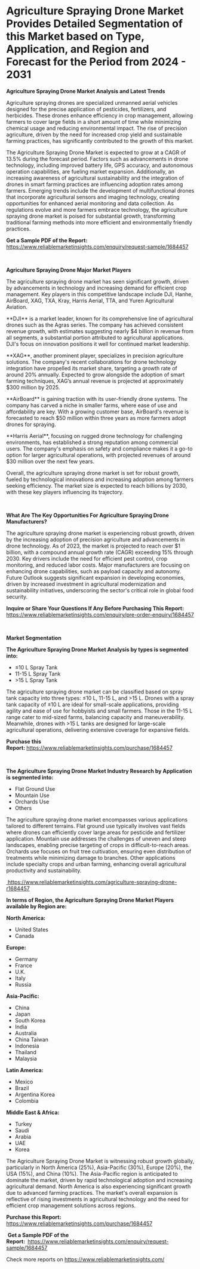 <p><h1>Agriculture Spraying Drone Market Provides Detailed Segmentation of this Market based on Type, Application, and Region and Forecast for the Period from 2024 - 2031</h1></p><p><strong>Agriculture Spraying Drone Market Analysis and Latest Trends</strong></p>
<p><p>Agriculture spraying drones are specialized unmanned aerial vehicles designed for the precise application of pesticides, fertilizers, and herbicides. These drones enhance efficiency in crop management, allowing farmers to cover large fields in a short amount of time while minimizing chemical usage and reducing environmental impact. The rise of precision agriculture, driven by the need for increased crop yield and sustainable farming practices, has significantly contributed to the growth of this market.</p><p>The Agriculture Spraying Drone Market is expected to grow at a CAGR of 13.5% during the forecast period. Factors such as advancements in drone technology, including improved battery life, GPS accuracy, and autonomous operation capabilities, are fueling market expansion. Additionally, an increasing awareness of agricultural sustainability and the integration of drones in smart farming practices are influencing adoption rates among farmers. Emerging trends include the development of multifunctional drones that incorporate agricultural sensors and imaging technology, creating opportunities for enhanced aerial monitoring and data collection. As regulations evolve and more farmers embrace technology, the agriculture spraying drone market is poised for substantial growth, transforming traditional farming methods into more efficient and environmentally friendly practices.</p></p>
<p><strong>Get a Sample PDF of the Report:&nbsp;</strong> <a href="https://www.reliablemarketinsights.com/enquiry/request-sample/1684457?utm_campaign=1789&utm_medium=2&utm_source=Github&utm_content=ia&utm_term=30122024&utm_id=agriculture-spraying-drone">https://www.reliablemarketinsights.com/enquiry/request-sample/1684457</a></p>
<p>&nbsp;</p>
<p><strong>Agriculture Spraying Drone Major Market Players</strong></p>
<p><p>The agriculture spraying drone market has seen significant growth, driven by advancements in technology and increasing demand for efficient crop management. Key players in this competitive landscape include DJI, Hanhe, AirBoard, XAG, TXA, Kray, Harris Aerial, TTA, and Yuren Agricultural Aviation.</p><p>**DJI** is a market leader, known for its comprehensive line of agricultural drones such as the Agras series. The company has achieved consistent revenue growth, with estimates suggesting nearly $4 billion in revenue from all segments, a substantial portion attributed to agricultural applications. DJI's focus on innovation positions it well for continued market leadership.</p><p>**XAG**, another prominent player, specializes in precision agriculture solutions. The company's recent collaborations for drone technology integration have propelled its market share, targeting a growth rate of around 20% annually. Expected to grow alongside the adoption of smart farming techniques, XAG’s annual revenue is projected at approximately $300 million by 2025.</p><p>**AirBoard** is gaining traction with its user-friendly drone systems. The company has carved a niche in smaller farms, where ease of use and affordability are key. With a growing customer base, AirBoard's revenue is forecasted to reach $50 million within three years as more farmers adopt drones for spraying.</p><p>**Harris Aerial**, focusing on rugged drone technology for challenging environments, has established a strong reputation among commercial users. The company's emphasis on safety and compliance makes it a go-to option for larger agricultural operations, with projected revenues of around $30 million over the next few years.</p><p>Overall, the agriculture spraying drone market is set for robust growth, fueled by technological innovations and increasing adoption among farmers seeking efficiency. The market size is expected to reach billions by 2030, with these key players influencing its trajectory.</p></p>
<p>&nbsp;</p>
<p><strong>What Are The Key Opportunities For Agriculture Spraying Drone Manufacturers?</strong></p>
<p><p>The agriculture spraying drone market is experiencing robust growth, driven by the increasing adoption of precision agriculture and advancements in drone technology. As of 2023, the market is projected to reach over $1 billion, with a compound annual growth rate (CAGR) exceeding 15% through 2030. Key drivers include the need for efficient pest control, crop monitoring, and reduced labor costs. Major manufacturers are focusing on enhancing drone capabilities, such as payload capacity and autonomy. Future Outlook suggests significant expansion in developing economies, driven by increased investment in agricultural modernization and sustainability initiatives, underscoring the sector's critical role in global food security.</p></p>
<p><strong>Inquire or Share Your Questions If Any Before Purchasing This Report:</strong> <a href="https://www.reliablemarketinsights.com/enquiry/pre-order-enquiry/1684457?utm_campaign=1789&utm_medium=2&utm_source=Github&utm_content=ia&utm_term=30122024&utm_id=agriculture-spraying-drone">https://www.reliablemarketinsights.com/enquiry/pre-order-enquiry/1684457</a></p>
<p>&nbsp;</p>
<p><strong>Market Segmentation</strong></p>
<p><strong>The Agriculture Spraying Drone Market Analysis by types is segmented into:</strong></p>
<p><ul><li>≤10 L Spray Tank</li><li>11-15 L Spray Tank</li><li>>15 L Spray Tank</li></ul></p>
<p><p>The agriculture spraying drone market can be classified based on spray tank capacity into three types: ≤10 L, 11-15 L, and >15 L. Drones with a spray tank capacity of ≤10 L are ideal for small-scale applications, providing agility and ease of use for hobbyists and small farmers. Those in the 11-15 L range cater to mid-sized farms, balancing capacity and maneuverability. Meanwhile, drones with >15 L tanks are designed for large-scale agricultural operations, delivering extensive coverage for expansive fields.</p></p>
<p><strong>Purchase this Report:&nbsp;</strong><a href="https://www.reliablemarketinsights.com/purchase/1684457?utm_campaign=1789&utm_medium=2&utm_source=Github&utm_content=ia&utm_term=30122024&utm_id=agriculture-spraying-drone">https://www.reliablemarketinsights.com/purchase/1684457</a></p>
<p>&nbsp;</p>
<p><strong>The Agriculture Spraying Drone Market Industry Research by Application is segmented into:</strong></p>
<p><ul><li>Flat Ground Use</li><li>Mountain Use</li><li>Orchards Use</li><li>Others</li></ul></p>
<p><p>The agriculture spraying drone market encompasses various applications tailored to different terrains. Flat ground use typically involves vast fields where drones can efficiently cover large areas for pesticide and fertilizer application. Mountain use addresses the challenges of uneven and steep landscapes, enabling precise targeting of crops in difficult-to-reach areas. Orchards use focuses on fruit tree cultivation, ensuring even distribution of treatments while minimizing damage to branches. Other applications include specialty crops and urban farming, enhancing overall agricultural productivity and sustainability.</p></p>
<p><a href="https://www.reliablemarketinsights.com/agriculture-spraying-drone-r1684457?utm_campaign=1789&utm_medium=2&utm_source=Github&utm_content=ia&utm_term=30122024&utm_id=agriculture-spraying-drone">&nbsp;https://www.reliablemarketinsights.com/agriculture-spraying-drone-r1684457</a></p>
<p><strong>In terms of Region, the Agriculture Spraying Drone Market Players available by Region are:</strong></p>
<p>
    <p> <strong> North America: </strong>
        <ul>
            <li>United States</li>
            <li>Canada</li>
        </ul>
        </p> 
    <p> <strong> Europe: </strong>
        <ul>
            <li>Germany</li>
            <li>France</li>
            <li>U.K.</li>
            <li>Italy</li>
            <li>Russia</li>
        </ul>
        </p> 
    <p> <strong> Asia-Pacific: </strong>
        <ul>
            <li>China</li>
            <li>Japan</li>
            <li>South Korea</li>
            <li>India</li>
            <li>Australia</li>
            <li>China Taiwan</li>
            <li>Indonesia</li>
            <li>Thailand</li>
            <li>Malaysia</li>
        </ul>
        </p> 
    <p> <strong> Latin America: </strong>
        <ul>
            <li>Mexico</li>
            <li>Brazil</li>
            <li>Argentina Korea</li>
            <li>Colombia</li>
        </ul>
        </p> 
    <p> <strong> Middle East & Africa: </strong>
        <ul>
            <li>Turkey</li>
            <li>Saudi</li>
            <li>Arabia</li>
            <li>UAE</li>
            <li>Korea</li>
        </ul>
    </p>
    </p>
<p><p>The Agriculture Spraying Drone Market is witnessing robust growth globally, particularly in North America (25%), Asia-Pacific (30%), Europe (20%), the USA (15%), and China (10%). The Asia-Pacific region is anticipated to dominate the market, driven by rapid technological adoption and increasing agricultural demand. North America is also experiencing significant growth due to advanced farming practices. The market's overall expansion is reflective of rising investments in agricultural technology and the need for efficient crop management solutions across regions.</p></p>
<p><strong>Purchase this Report: </strong><a href="https://www.reliablemarketinsights.com/purchase/1684457?utm_campaign=1789&utm_medium=2&utm_source=Github&utm_content=ia&utm_term=30122024&utm_id=agriculture-spraying-drone">https://www.reliablemarketinsights.com/purchase/1684457</a></p>
<p>&nbsp;<strong>Get a Sample PDF of the Report:&nbsp;&nbsp;</strong><a href="https://www.reliablemarketinsights.com/enquiry/request-sample/1684457?utm_campaign=1789&utm_medium=2&utm_source=Github&utm_content=ia&utm_term=30122024&utm_id=agriculture-spraying-drone">https://www.reliablemarketinsights.com/enquiry/request-sample/1684457</a></p>
<p><strong></strong></p>
<p>Check more reports on <a href="https://www.reliablemarketinsights.com/?utm_campaign=1789&utm_medium=2&utm_source=Github&utm_content=ia&utm_term=30122024&utm_id=agriculture-spraying-drone">https://www.reliablemarketinsights.com/</a></p>